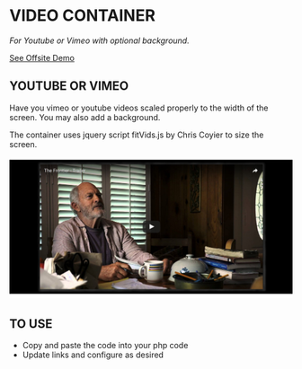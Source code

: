 # VIDEO CONTAINER

_For Youtube or Vimeo with optional background._

[See Offsite Demo](http://www.jeffdecola.com/my-php-containers/index.php?page=video_container)

## YOUTUBE OR VIMEO

Have you vimeo or youtube videos scaled properly to the
width of the screen.  You may also add a background.

The container uses jquery script fitVids.js by Chris Coyier
to size the screen.

![IMAGE - video_container - IMAGE](../docs/pics/video_container_the_frontier.jpg)

## TO USE

* Copy and paste the code into your php code
* Update links and configure as desired
